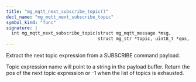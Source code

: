 ```yaml
---
title: "mg_mqtt_next_subscribe_topic()"
decl_name: "mg_mqtt_next_subscribe_topic"
symbol_kind: "func"
signature: |
  int mg_mqtt_next_subscribe_topic(struct mg_mqtt_message *msg,
                                   struct mg_str *topic, uint8_t *qos, int pos);
---
```


Extract the next topic expression from a SUBSCRIBE command payload.

Topic expression name will point to a string in the payload buffer.
Return the pos of the next topic expression or -1 when the list
of topics is exhausted. 

